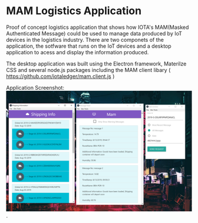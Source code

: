 # MAM Logistics Application

Proof of concept logistics application that shows how IOTA's MAM(Masked Authenticated Message) could be used to manage data produced by IoT devices in the logistics industry. There are two componets of the application, the sotfware that runs on the IoT devices and a desktop application to acess and display the information produced.

The desktop application was built using the Electron framework, Materilze CSS and several node.js packages including the MAM client libary ( https://github.com/iotaledger/mam.client.js )


Application Screenshot: ![app screenshot](images/app.png).
